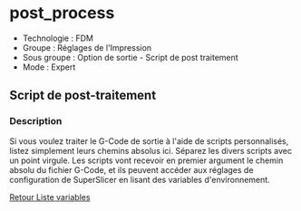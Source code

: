 # post_process

* Technologie : FDM
* Groupe : Réglages de l'Impression
* Sous groupe : Option de sortie - Script de post traitement
* Mode : Expert

## Script de post-traitement

### Description

Si vous voulez traiter le G-Code de sortie à l'aide de scripts personnalisés, listez simplement leurs chemins absolus ici. Séparez les divers scripts avec un point virgule.
Les scripts vont recevoir en premier argument le chemin absolu du fichier G-Code, et ils peuvent accéder aux réglages de configuration de SuperSlicer en lisant des variables d'environnement.

[Retour Liste variables](variable_list.md)